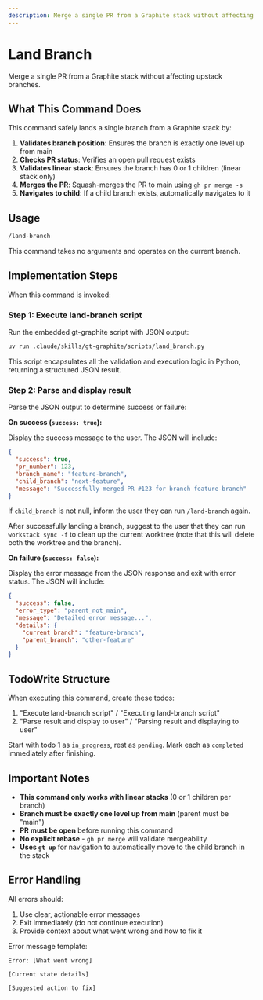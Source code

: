 ```yaml
---
description: Merge a single PR from a Graphite stack without affecting upstack branches
---
```


# Land Branch

Merge a single PR from a Graphite stack without affecting upstack branches.

## What This Command Does

This command safely lands a single branch from a Graphite stack by:

1. **Validates branch position**: Ensures the branch is exactly one level up from main
2. **Checks PR status**: Verifies an open pull request exists
3. **Validates linear stack**: Ensures the branch has 0 or 1 children (linear stack only)
4. **Merges the PR**: Squash-merges the PR to main using `gh pr merge -s`
5. **Navigates to child**: If a child branch exists, automatically navigates to it

## Usage

```bash
/land-branch
```

This command takes no arguments and operates on the current branch.

## Implementation Steps

When this command is invoked:

### Step 1: Execute land-branch script

Run the embedded gt-graphite script with JSON output:

```bash
uv run .claude/skills/gt-graphite/scripts/land_branch.py
```

This script encapsulates all the validation and execution logic in Python, returning a structured JSON result.

### Step 2: Parse and display result

Parse the JSON output to determine success or failure:

**On success (`success: true`):**

Display the success message to the user. The JSON will include:

```json
{
  "success": true,
  "pr_number": 123,
  "branch_name": "feature-branch",
  "child_branch": "next-feature",
  "message": "Successfully merged PR #123 for branch feature-branch"
}
```

If `child_branch` is not null, inform the user they can run `/land-branch` again.

After successfully landing a branch, suggest to the user that they can run `workstack sync -f` to clean up the current worktree (note that this will delete both the worktree and the branch).

**On failure (`success: false`):**

Display the error message from the JSON response and exit with error status. The JSON will include:

```json
{
  "success": false,
  "error_type": "parent_not_main",
  "message": "Detailed error message...",
  "details": {
    "current_branch": "feature-branch",
    "parent_branch": "other-feature"
  }
}
```

## TodoWrite Structure

When executing this command, create these todos:

1. "Execute land-branch script" / "Executing land-branch script"
2. "Parse result and display to user" / "Parsing result and displaying to user"

Start with todo 1 as `in_progress`, rest as `pending`. Mark each as `completed` immediately after finishing.

## Important Notes

- **This command only works with linear stacks** (0 or 1 children per branch)
- **Branch must be exactly one level up from main** (parent must be "main")
- **PR must be open** before running this command
- **No explicit rebase** - `gh pr merge` will validate mergeability
- **Uses `gt up`** for navigation to automatically move to the child branch in the stack

## Error Handling

All errors should:

1. Use clear, actionable error messages
2. Exit immediately (do not continue execution)
3. Provide context about what went wrong and how to fix it

Error message template:

```
Error: [What went wrong]

[Current state details]

[Suggested action to fix]
```
